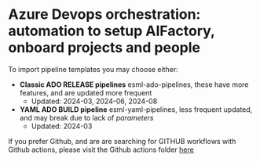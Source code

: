 # Azure Devops orchestration: automation to setup AIFactory, onboard projects and people
To import pipeline templates you may choose either: 
- **Classic ADO RELEASE pipelines** esml-ado-pipelines, these have more features, and are updated more frequent
    - Updated: 2024-03, 2024-06, 2024-08
- **YAML ADO BUILD pipeline** esml-yaml-pipelines, less frequent updated, and may break due to lack of _parameters_
    - Updated: 2024-03


If you prefer Github, and are are searching for GITHUB workflows with Github actions, please visit the Github actions folder [here](../github-actions/readme.md)